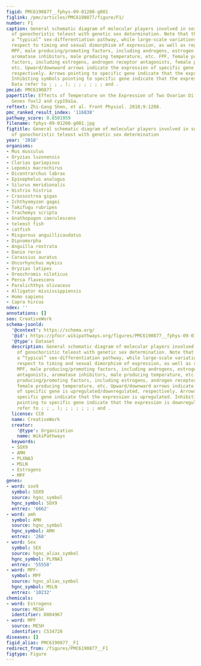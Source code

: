 ```yaml
---
figid: PMC6190877__fphys-09-01208-g001
figlink: /pmc/articles/PMC6190877/figure/F1/
number: F1
caption: General schematic diagram of molecular players involved in sex differentiation
  of gonochoristic teleost with genetic sex determination. Note that this represents
  a “typical” sex-differentiation pathway, while large-scale variations exist with
  respect to timing and sexual dimorphism of expression, as well as regulatory mechanisms.
  MPF, male producing/promoting factors, including androgens, estrogen receptor antagonists,
  aromatase inhibitors, male producing temperature, etc. FPF, female producing/promoting
  factors, including estrogens, androgen receptor antagonists, female producing temperature,
  etc. Upward/downward arrows indicate the expression of specific gene is upregulated/downregulated,
  respectively. Arrows pointing to specific gene indicate that the expression is upregulated.
  Inhibiting symbols pointing to specific gene indicate that the expression is downregulated.
  Data refer to ; ; , ); ; ; ; ; ; ; and .
pmcid: PMC6190877
papertitle: Effects of Temperature on the Expression of Two Ovarian Differentiation-Related
  Genes foxl2 and cyp19a1a.
reftext: Zhi-Gang Shen, et al. Front Physiol. 2018;9:1208.
pmc_ranked_result_index: '116838'
pathway_score: 0.8501959
filename: fphys-09-01208-g001.jpg
figtitle: General schematic diagram of molecular players involved in sex differentiation
  of gonochoristic teleost with genetic sex determination
year: '2018'
organisms:
- Mus musculus
- Oryzias luzonensis
- Clarias gariepinus
- Lepomis macrochirus
- Dicentrarchus labrax
- Epinephelus analogus
- Silurus meridionalis
- Histrio histrio
- Crassostrea gigas
- Ichthyomyzon gagei
- Takifugu rubripes
- Trachemys scripta
- Gnathopogon caerulescens
- teleost fish
- catfish
- Misgurnus anguillicaudatus
- Dipnomorpha
- Anguilla rostrata
- Danio rerio
- Carassius auratus
- Oncorhynchus mykiss
- Oryzias latipes
- Oreochromis niloticus
- Perca flavescens
- Paralichthys olivaceus
- Alligator mississippiensis
- Homo sapiens
- Capra hircus
ndex: ''
annotations: []
seo: CreativeWork
schema-jsonld:
  '@context': https://schema.org/
  '@id': https://pfocr.wikipathways.org/figures/PMC6190877__fphys-09-01208-g001.html
  '@type': Dataset
  description: General schematic diagram of molecular players involved in sex differentiation
    of gonochoristic teleost with genetic sex determination. Note that this represents
    a “typical” sex-differentiation pathway, while large-scale variations exist with
    respect to timing and sexual dimorphism of expression, as well as regulatory mechanisms.
    MPF, male producing/promoting factors, including androgens, estrogen receptor
    antagonists, aromatase inhibitors, male producing temperature, etc. FPF, female
    producing/promoting factors, including estrogens, androgen receptor antagonists,
    female producing temperature, etc. Upward/downward arrows indicate the expression
    of specific gene is upregulated/downregulated, respectively. Arrows pointing to
    specific gene indicate that the expression is upregulated. Inhibiting symbols
    pointing to specific gene indicate that the expression is downregulated. Data
    refer to ; ; , ); ; ; ; ; ; ; and .
  license: CC0
  name: CreativeWork
  creator:
    '@type': Organization
    name: WikiPathways
  keywords:
  - SOX9
  - AMH
  - PLXNA3
  - MSLN
  - Estrogens
  - MPF
genes:
- word: sox9
  symbol: SOX9
  source: hgnc_symbol
  hgnc_symbol: SOX9
  entrez: '6662'
- word: amh
  symbol: AMH
  source: hgnc_symbol
  hgnc_symbol: AMH
  entrez: '268'
- word: Sex
  symbol: SEX
  source: hgnc_alias_symbol
  hgnc_symbol: PLXNA3
  entrez: '55558'
- word: MPF-
  symbol: MPF
  source: hgnc_alias_symbol
  hgnc_symbol: MSLN
  entrez: '10232'
chemicals:
- word: Estrogens
  source: MESH
  identifier: D004967
- word: MPF
  source: MESH
  identifier: C534720
diseases: []
figid_alias: PMC6190877__F1
redirect_from: /figures/PMC6190877__F1
figtype: Figure
---
```


